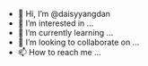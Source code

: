 - 👋 Hi, I’m @daisyyangdan
- 👀 I’m interested in ...
- 🌱 I’m currently learning ...
- 💞️ I’m looking to collaborate on ...
- 📫 How to reach me ...

<!---
daisyyangdan/daisyyangdan is a ✨ special ✨ repository because its `README.md` (this file) appears on your GitHub profile.
You can click the Preview link to take a look at your changes.
--->
